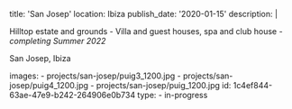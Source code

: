 title: 'San Josep'
location: Ibiza
publish_date: '2020-01-15'
description: |
  <p>Hilltop estate and grounds - Villa and guest houses, spa and club house  <em>- completing Summer 2022</em>
  </p>
  <p>San Josep, Ibiza
  </p>
images:
  - projects/san-josep/puig3_1200.jpg
  - projects/san-josep/puig4_1200.jpg
  - projects/san-josep/puig_1200.jpg
id: 1c4ef844-63ae-47e9-b242-264906e0b734
type:
  - in-progress
